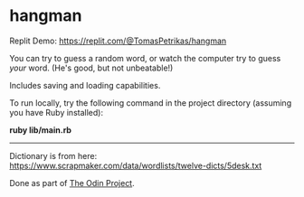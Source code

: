 # hangman

Replit Demo: https://replit.com/@TomasPetrikas/hangman

You can try to guess a random word, or watch the computer try to guess *your* word. (He's good, but not unbeatable!)

Includes saving and loading capabilities.

To run locally, try the following command in the project directory (assuming you have Ruby installed):

**ruby lib/main.rb**

***

Dictionary is from here: https://www.scrapmaker.com/data/wordlists/twelve-dicts/5desk.txt

Done as part of [The Odin Project](https://www.theodinproject.com/).
